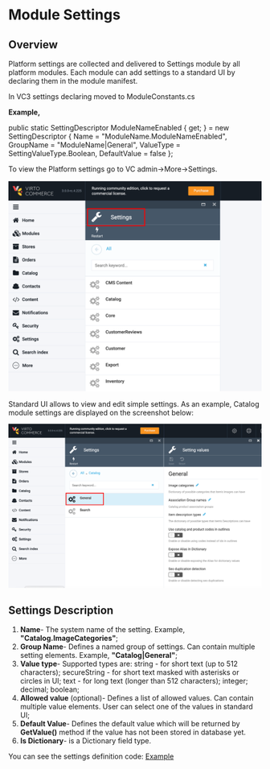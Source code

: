 # Module Settings

## Overview

Platform settings are collected and delivered to Settings module by all platform modules.
Each module can add settings to a standard UI by declaring them in the module manifest.

In VC3 settings declaring moved to ModuleConstants.cs

**Example,**

public static SettingDescriptor ModuleNameEnabled { get; } = new SettingDescriptor
                {
                    Name = "ModuleName.ModuleNameEnabled",
                    GroupName = "ModuleName|General",
                    ValueType = SettingValueType.Boolean,
                    DefaultValue = false
                };

To view the Platform settings go to VC admin->More->Settings.

![Settings](media/screen-settings.png)

Standard UI allows to view and edit simple settings. As an example, Catalog module settings are displayed on the screenshot below:

![Catalog Settings](media/screen-settings-values.png)

## Settings Description

1. **Name**- The system name of the setting. Example, **"Catalog.ImageCategories"**;
1. **Group Name**- Defines a named group of settings. Can contain multiple setting elements. Example, **"Catalog|General"**;
1. **Value type**-  Supported types are: string - for short text (up to 512 characters); secureString - for short text masked with asterisks or circles in UI; text - for long text (longer than 512 characters); integer; decimal; boolean;
1. **Allowed value** (optional)- Defines a list of allowed values. Can contain multiple value elements. User can select one of the values in standard UI;
1. **Default Value**- Defines the default value which will be returned by **GetValue()** method if the value has not been stored in database yet.
1. **Is Dictionary**- is a Dictionary field type.

You can see the settings definition code:
[Example](https://github.com/VirtoCommerce/vc-module-catalog/blob/release/3.0.0/src/VirtoCommerce.CatalogModule.Core/ModuleConstants.cs#L30)



